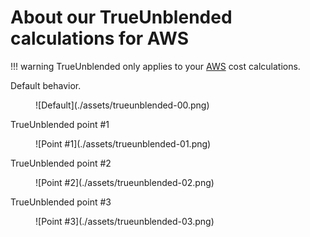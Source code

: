 # About our TrueUnblended calculations for AWS

!!! warning
    TrueUnblended only applies to your [AWS](https://aws.amazon.com/) cost calculations.

Default behavior.

<figure markdown>
  ![Default](./assets/trueunblended-00.png)
</figure>

TrueUnblended point #1

<figure markdown>
  ![Point #1](./assets/trueunblended-01.png)
</figure>

TrueUnblended point #2

<figure markdown>
  ![Point #2](./assets/trueunblended-02.png)
</figure>

TrueUnblended point #3

<figure markdown>
  ![Point #3](./assets/trueunblended-03.png)
</figure>
